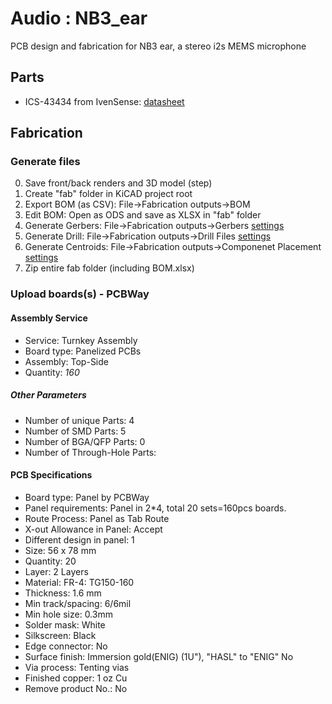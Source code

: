 # Audio : NB3_ear

PCB design and fabrication for NB3 ear, a stereo i2s MEMS microphone

## Parts

- ICS-43434 from IvenSense: [datasheet](libraries/parts/Mic_ICS-43434/Mic_ICS-43434.pdf)

## Fabrication

### Generate files
0. Save front/back renders and 3D model (step)
1. Create "fab" folder in KiCAD project root
2. Export BOM (as CSV): File->Fabrication outputs->BOM
3. Edit BOM: Open as ODS and save as XLSX in "fab" folder
4. Generate Gerbers: File->Fabrication outputs->Gerbers [settings](NB3_ear_FAB_plot_settings.png)
5. Generate Drill: File->Fabrication outputs->Drill Files [settings](NB3_ear_FAB_drill_settings.png)
6. Generate Centroids: File->Fabrication outputs->Componenet Placement [settings](NB3_ear_FAB_pos_settings.png)
7. Zip entire fab folder (including BOM.xlsx)

### Upload boards(s) - PCBWay

#### Assembly Service
- Service: Turnkey Assembly
- Board type: Panelized PCBs
- Assembly: Top-Side
- Quantity: *160*

##### Other Parameters
- Number of unique Parts: 4
- Number of SMD Parts: 5
- Number of BGA/QFP Parts: 0
- Number of Through-Hole Parts: 
			
#### PCB Specifications
- Board type: Panel by PCBWay
- Panel requirements: Panel in 2*4, total 20 sets=160pcs boards.
- Route Process: Panel as Tab Route
- X-out Allowance in Panel: Accept
- Different design in panel: 1
- Size: 56 x 78 mm
- Quantity: 20
- Layer: 2 Layers
- Material: FR-4: TG150-160
- Thickness: 1.6 mm
- Min track/spacing: 6/6mil
- Min hole size: 0.3mm
- Solder mask: White
- Silkscreen: Black
- Edge connector: No
- Surface finish: Immersion gold(ENIG) (1U"), "HASL" to "ENIG" No
- Via process: Tenting vias
- Finished copper: 1 oz Cu
- Remove product No.: No
